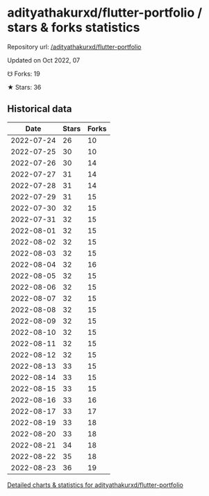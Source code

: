 # adityathakurxd/flutter-portfolio / stars & forks statistics

Repository url: [/adityathakurxd/flutter-portfolio](https://github.com/adityathakurxd/flutter-portfolio)

Updated on Oct 2022, 07

☋ Forks: 19

★ Stars: 36

## Historical data
| Date | Stars | Forks |
|------|-------|-------|
| 2022-07-24 | 26 | 10 | 
| 2022-07-25 | 30 | 10 | 
| 2022-07-26 | 30 | 14 | 
| 2022-07-27 | 31 | 14 | 
| 2022-07-28 | 31 | 14 | 
| 2022-07-29 | 31 | 15 | 
| 2022-07-30 | 32 | 15 | 
| 2022-07-31 | 32 | 15 | 
| 2022-08-01 | 32 | 15 | 
| 2022-08-02 | 32 | 15 | 
| 2022-08-03 | 32 | 15 | 
| 2022-08-04 | 32 | 16 | 
| 2022-08-05 | 32 | 15 | 
| 2022-08-06 | 32 | 15 | 
| 2022-08-07 | 32 | 15 | 
| 2022-08-08 | 32 | 15 | 
| 2022-08-09 | 32 | 15 | 
| 2022-08-10 | 32 | 15 | 
| 2022-08-11 | 32 | 15 | 
| 2022-08-12 | 32 | 15 | 
| 2022-08-13 | 33 | 15 | 
| 2022-08-14 | 33 | 15 | 
| 2022-08-15 | 33 | 15 | 
| 2022-08-16 | 33 | 16 | 
| 2022-08-17 | 33 | 17 | 
| 2022-08-19 | 33 | 18 | 
| 2022-08-20 | 33 | 18 | 
| 2022-08-21 | 34 | 18 | 
| 2022-08-22 | 35 | 18 | 
| 2022-08-23 | 36 | 19 | 


[Detailed charts & statistics for adityathakurxd/flutter-portfolio](https://reviewgithub.com/rep/adityathakurxd/flutter-portfolio)
